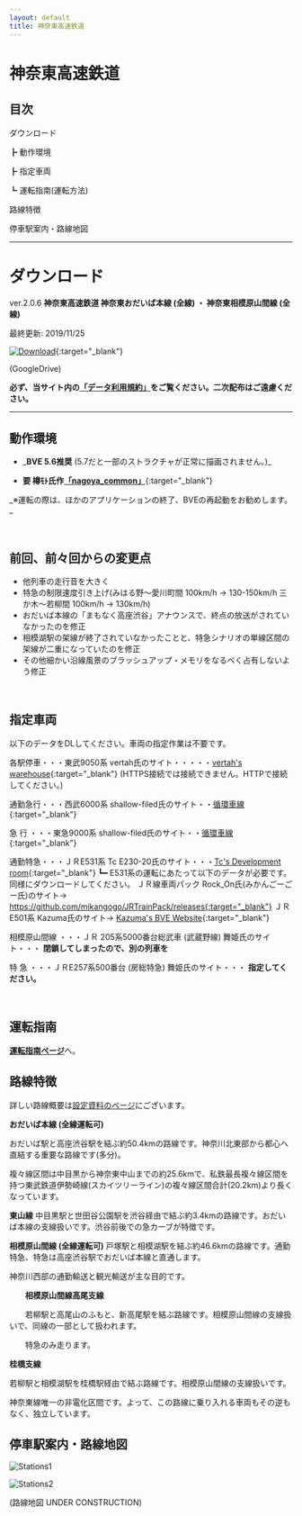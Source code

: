 ```yaml
---
layout: default
title: 神奈東高速鉄道
---
```


# 神奈東高速鉄道

## 目次

ダウンロード

┣ 動作環境

┣ 指定車両

┗ 運転指南(運転方法)

路線特徴

​停車駅案内・路線地図


---
# ダウンロード

ver.2.0.6  **神奈東高速鉄道 神奈東おだいば本線  (全線) ・ 神奈東相模原山間線  (全線)**

最終更新: 2019/11/25

[![Download](assets/img/download.svg)​](https://drive.google.com/open?id=1q5iXL538YVUviFDZ3QXPqrNDbzB_vYMj){:target="_blank"}

(GoogleDrive)

**​必ず、当サイト内の[「データ利用規約」](rule)をご覧ください。二次配布はご遠慮ください。**

---

## 動作環境

* \_**BVE 5.6推奨** (5.7だと一部のストラクチャが正常に描画されません。)\_

* **要 樽ﾓﾄ氏作[「nagoya_common」](https://moffbarrel.stars.ne.jp/)**{:target="_blank"}

\_※運転の際は、ほかのアプリケーションの終了、BVEの再起動をお勧めします。\_

​

## 前回、前々回からの変更点

* 他列車の走行音を大きく
* 特急の制限速度引き上げ(みはる野～愛川町間 100km/h → 130-150km/h  三か木～若柳間 100km/h → 130km/h)
* おだいば本線の「まもなく高座渋谷」アナウンスで、終点の放送がされていなかったのを修正
* 相模湖駅の架線が終了されていなかったことと、特急シナリオの単線区間の架線が二重になっていたのを修正
* その他細かい沿線風景のブラッシュアップ・メモリをなるべく占有しないよう修正
 

​



##  指定車両

以下のデータをDLしてください。車両の指定作業は不要です。


各駅停車・・・東武9050系    vertah氏のサイト・・・・・[vertah's warehouse](http://vertah.sakura.ne.jp/){:target="_blank"} (HTTPS接続では接続できません。HTTPで接続してください。)

通勤急行・・・西武6000系    shallow-filed氏のサイト・・[循環車線](https://sigf.sakura.ne.jp/){:target="_blank"}

  急    行  ・・・東急9000系    shallow-filed氏のサイト・・[循環車線](https://sigf.sakura.ne.jp/){:target="_blank"}

通勤特急・・・ＪＲE531系    Tc E230-20氏のサイト・・・[Tc's Development room](https://tce230-20.wixsite.com/tcdevroom){:target="_blank"}
  ┗━ E531系の運転にあたって以下のデータが必要です。同様にダウンロードしてください。
       ＪＲ線車両パック Rock_On氏(みかんごーごー氏)のサイト→ https://github.com/mikangogo/JRTrainPack/releases{:target="_blank"}
       ＪＲE501系     Kazuma氏のサイト→ [Kazuma's BVE Website](https://kazmasbve.soregashi.com/){:target="_blank"}

相模原山間線 ・・・ＪＲ 205系5000番台総武車    (武蔵野線)    舞姫氏のサイト・・・ **閉鎖してしまったので、別の列車を**

特       急     ・・・ＪＲE257系500番台                 (房総特急)    舞姫氏のサイト・・・ **指定してください。**

​
## 運転指南

​[**運転指南ページ**](driveguide)へ。


## 路線特徴

詳しい路線概要は[設定資料のページ](settings)にございます。

 

**おだいば本線 (全線運転可)**

おだいば駅と高座渋谷駅を結ぶ約50.4kmの路線です。神奈川北東部から都心へ直結する重要な路線です(多分)。

複々線区間は中目黒から神奈東中山までの約25.6kmで、私鉄最長複々線区間を持つ東武鉄道伊勢崎線(スカイツリーライン)の複々線区間合計(20.2km)より長くなっています。


**東山線**
中目黒駅と世田谷公園駅を渋谷経由で結ぶ約3.4kmの路線です。おだいば本線の支線扱いです。渋谷前後での急カーブが特徴です。

**相模原山間線 (全線運転可)**
戸塚駅と相模湖駅を結ぶ約46.6kmの路線です。通勤特急、特急は高座渋谷駅でおだいば本線と直通します。

神奈川西部の通勤輸送と観光輸送が主な目的です。

　　**相模原山間線高尾支線**

　　若柳駅と高尾山のふもと、新高尾駅を結ぶ路線です。相模原山間線の支線扱いで、同線の一部として扱われます。

　　特急のみ走ります。


**桂橋支線**

若柳駅と相模湖駅を桂橋駅経由で結ぶ路線です。相模原山間線の支線扱いです。

神奈東線唯一の非電化区間です。よって、この路線に乗り入れる車両もその逆もなく、独立しています。



## 停車駅案内・路線地図

![Stations1](assets/img/kanato/stations1.jpg)​

![Stations2](assets/img/kanato/stations2.jpg)

(路線地図 UNDER CONSTRUCTION)
